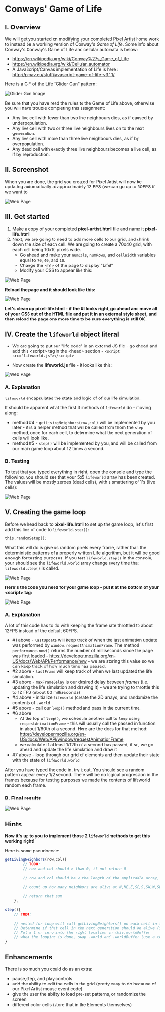 # Conways' Game of Life

## I. Overview
We will get you started on modifying your completed [Pixel Artist](HW-pixel-artist.md) home work to instead be a working version of Conway's *Game of Life*. Some info about Conway's Conway's Game of Life and cellular automata is below: 

- https://en.wikipedia.org/wiki/Conway%27s_Game_of_Life
- https://en.wikipedia.org/wiki/Cellular_automaton
- A JavaScript/Canvas implementation of Life is here : http://pmav.eu/stuff/javascript-game-of-life-v3.1.1/

Here is a GIF of the Life "Glider Gun" pattern:

![Glider Gun Image](_images/life-gospers-glider-gun.gif)

Be sure that you have read the rules to the Game of Life above, otherwise you will have trouble completing this assignment:

- Any live cell with fewer than two live neighbours dies, as if caused by underpopulation.
- Any live cell with two or three live neighbours lives on to the next generation.
- Any live cell with more than three live neighbours dies, as if by overpopulation.
- Any dead cell with exactly three live neighbours becomes a live cell, as if by reproduction.

## II. Screenshot
When you are done, the grid you created for Pixel Artist will now be updating automatically at approximately 12 FPS (we can go up to 60FPS if we want to)

![Web Page](_images/life-1.jpg)


## III. Get started
1. Make a copy of your completed **pixel-artist.html** file and name it **pixel-life.html**
1. Next, we are going to need to add more cells to our grid, and shrink down the size of each cell. We are going to create a 70x40 grid, with each cell being 10x10 pixels wide.
    - Go ahead and make your `numCols`, `numRows`, and `cellWidth` variables equal to `70`, `40`, and `10`.
    - Change the &lt;h1> of the page to display "Life!"
    - Modify your CSS to appear like this:

![Web Page](_images/life-2.jpg)

**Reload the page and it should look like this:**

![Web Page](_images/life-3.jpg)

**Let's clean up **pixel-life.html** - if the UI looks right, go ahead and move all of your CSS out of the HTML file and put it in an external style sheet, and then reload the page one more time to be sure everything is still OK.**


## IV. Create the `lifeworld` object literal

- We are going to put our "life code" in an external JS file - go ahead and add this &lt;script> tag in the &lt;head> section - `<script src="lifeworld.js"></script>` 

- Now create the **lifeworld.js** file - it looks like this: 

![Web Page](_images/life-4.jpg)

### A. Explanation

`lifeworld` encapsulates the state and logic of of our life simulation. 

It should be apparent what the first 3 methods of `lifeworld` do - moving along:

- method #4 - `getLivingNeighbors(row,col)` will be implemented by you later - it is a helper method that will be called from thom the `step` method, once for each cell, to determine what the next generation of cells will look like.
- method #5 - `step()` will be implemented by you, and will be called from our main game loop about 12 times a second.

### B. Testing

To test that you typed everything in right, open the console and type the following, you should see that your 5x5 `lifeworld` array has been created. The values will be mostly zeroes (dead cells), with a smattering of 1's (live cells):

![Web Page](_images/life-5.jpg)


## V. Creating the game loop

Before we head back to **pixel-life.html** to set up the game loop, let's first add this line of code to `lifeworld.step()`:

`this.randomSetup();`

What this will do is give us random pixels every frame, rather than the deterministic patterns of a properly written Life algorithm, but it will be good enough for testing purposes.
If you test `lifeworld.step()` in the console, your should see the `lifeworld.world` array change every time that `lifeworld.step()` is called.

![Web Page](_images/life-6.jpg)

**Here's the code you need for your game loop - put it at the bottom of your &lt;script> tag:**

![Web Page](_images/life-7.jpg)

### A. Explanation

A lot of this code has to do with keeping the frame rate throttled to about 12FPS instead of the default 60FPS.

- #1 above - `lastUpdate` will keep track of when the last animation update was performed by `window.requestAnimationFrame`. The method `performance.now()` returns the number of milliseconds since the page was first loaded -  https://developer.mozilla.org/en-US/docs/Web/API/Performance/now - we are storing this value so we can keep track of how much time has passed.
- #2 above - `lastFrame` will keep track of when we last updated the life simulation.
- #3 above - `maxFrameDelay` is our desired delay between *frames* (i.e. updating the life simulation and drawing it) - we are trying to throttle this to 12 FPS (about 83 milliseconds)
- #4 above - initialize `lifeworld` (create the 2D arrays, and randomize the contents of `.world`
- #5 above - call our `loop()` method and pass in the current time.
- #6 above
    - At the top of `loop()`, we schedule another call to `loop` using `requestAnimationFrame` - this will usually call the passed in function in about 1/60th of a second. Here are the docs for that method: https://developer.mozilla.org/en-US/docs/Web/API/window/requestAnimationFrame
    - we calculate if at least 1/12th of a second has passed, if so, we go ahead and update the life simulation and draw it
- #7 above - loop through our grid of elements and then update their state with the state of `lifeworld.world`


After you have typed the code in, try it out. You should see a random pattern appear every 1/2 second. There will be no logical progression in the frames because for testing purposes we made the contents of lifeworld random each frame.
### B. Final results

![Web Page](_images/life-8.jpg)


## Hints
**Now it's up to you to implement those 2 `lifeworld` methods to get this working right!**

Here is some pseudocode:

```javascript
getLivingNeighbors(row,col){
		// TODO:
		// row and col should > than 0, if not return 0
		
		// row and col should be < the length of the applicable array, minus 1. If not return 0
		
		// count up how many neighbors are alive at N,NE,E,SE,S,SW,W,SE - use this.world[row][col-1] etc
		
		// return that sum
	},
	
step(){
	// TODO:
	
	// nested for loop will call getLivingNeighbors() on each cell in this.world
	// Determine if that cell in the next generation should be alive (see wikipedia life page linked at top)
	// Put a 1 or zero into the right location in this.worldBuffer
	// when the looping is done, swap .world and .worldBuffer (use a temp variable to do so)
}
```


## Enhancements
There is so much you could do as an extra:

- pause,step, and play controls
- add the ability to edit the cells in the grid (pretty easy to do because of our Pixel Artist mouse event code)
- give the user the ability to load pre-set patterns, or randomize the screen
- different color cells (store that in the Elements themselves)



